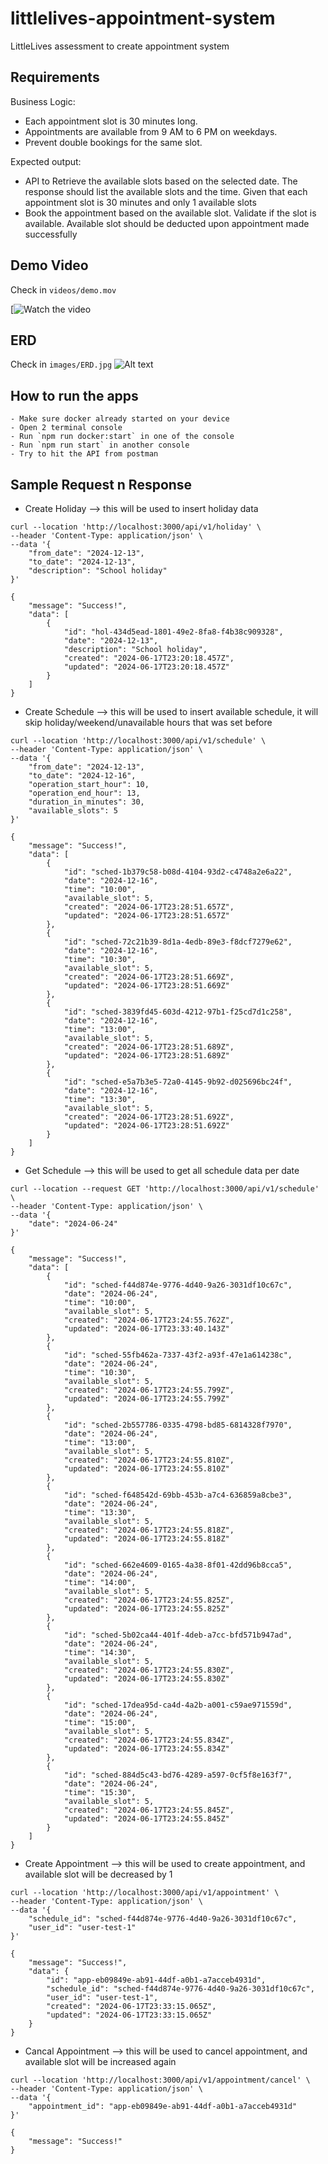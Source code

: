 # littlelives-appointment-system
LittleLives assessment to create appointment system

## Requirements
Business Logic:
- Each appointment slot is 30 minutes long.
- Appointments are available from 9 AM to 6 PM on weekdays.
- Prevent double bookings for the same slot.

Expected output:
- API to  Retrieve the available slots based on the selected date.
The response should list the available slots and the time. Given that each appointment slot is 30 minutes and only 1 available slots
- Book the appointment based on the available slot. 
Validate if the slot is available. Available slot should be deducted upon appointment made successfully

## Demo Video
Check in `videos/demo.mov` 

[![Watch the video](https://github.com/wimpijonathan/littlelives-appointment-system/blob/main/images/ERD.jpg)

## ERD
Check in `images/ERD.jpg`
![Alt text](https://github.com/wimpijonathan/littlelives-appointment-system/blob/main/images/ERD.jpg "Title")

## How to run the apps
```
- Make sure docker already started on your device
- Open 2 terminal console
- Run `npm run docker:start` in one of the console
- Run `npm run start` in another console
- Try to hit the API from postman
```

## Sample Request n Response
- Create Holiday --> this will be used to insert holiday data
```
curl --location 'http://localhost:3000/api/v1/holiday' \
--header 'Content-Type: application/json' \
--data '{
    "from_date": "2024-12-13",
    "to_date": "2024-12-13",
    "description": "School holiday"
}'

{
    "message": "Success!",
    "data": [
        {
            "id": "hol-434d5ead-1801-49e2-8fa8-f4b38c909328",
            "date": "2024-12-13",
            "description": "School holiday",
            "created": "2024-06-17T23:20:18.457Z",
            "updated": "2024-06-17T23:20:18.457Z"
        }
    ]
}
```

- Create Schedule --> this will be used to insert available schedule, it will skip holiday/weekend/unavailable hours that was set before
```
curl --location 'http://localhost:3000/api/v1/schedule' \
--header 'Content-Type: application/json' \
--data '{
    "from_date": "2024-12-13",
    "to_date": "2024-12-16",
    "operation_start_hour": 10,
    "operation_end_hour": 13,
    "duration_in_minutes": 30,
    "available_slots": 5
}'

{
    "message": "Success!",
    "data": [
        {
            "id": "sched-1b379c58-b08d-4104-93d2-c4748a2e6a22",
            "date": "2024-12-16",
            "time": "10:00",
            "available_slot": 5,
            "created": "2024-06-17T23:28:51.657Z",
            "updated": "2024-06-17T23:28:51.657Z"
        },
        {
            "id": "sched-72c21b39-8d1a-4edb-89e3-f8dcf7279e62",
            "date": "2024-12-16",
            "time": "10:30",
            "available_slot": 5,
            "created": "2024-06-17T23:28:51.669Z",
            "updated": "2024-06-17T23:28:51.669Z"
        },
        {
            "id": "sched-3839fd45-603d-4212-97b1-f25cd7d1c258",
            "date": "2024-12-16",
            "time": "13:00",
            "available_slot": 5,
            "created": "2024-06-17T23:28:51.689Z",
            "updated": "2024-06-17T23:28:51.689Z"
        },
        {
            "id": "sched-e5a7b3e5-72a0-4145-9b92-d025696bc24f",
            "date": "2024-12-16",
            "time": "13:30",
            "available_slot": 5,
            "created": "2024-06-17T23:28:51.692Z",
            "updated": "2024-06-17T23:28:51.692Z"
        }
    ]
}
```

- Get Schedule --> this will be used to get all schedule data per date
```
curl --location --request GET 'http://localhost:3000/api/v1/schedule' \
--header 'Content-Type: application/json' \
--data '{
    "date": "2024-06-24"
}'

{
    "message": "Success!",
    "data": [
        {
            "id": "sched-f44d874e-9776-4d40-9a26-3031df10c67c",
            "date": "2024-06-24",
            "time": "10:00",
            "available_slot": 5,
            "created": "2024-06-17T23:24:55.762Z",
            "updated": "2024-06-17T23:33:40.143Z"
        },
        {
            "id": "sched-55fb462a-7337-43f2-a93f-47e1a614238c",
            "date": "2024-06-24",
            "time": "10:30",
            "available_slot": 5,
            "created": "2024-06-17T23:24:55.799Z",
            "updated": "2024-06-17T23:24:55.799Z"
        },
        {
            "id": "sched-2b557786-0335-4798-bd85-6814328f7970",
            "date": "2024-06-24",
            "time": "13:00",
            "available_slot": 5,
            "created": "2024-06-17T23:24:55.810Z",
            "updated": "2024-06-17T23:24:55.810Z"
        },
        {
            "id": "sched-f648542d-69bb-453b-a7c4-636859a8cbe3",
            "date": "2024-06-24",
            "time": "13:30",
            "available_slot": 5,
            "created": "2024-06-17T23:24:55.818Z",
            "updated": "2024-06-17T23:24:55.818Z"
        },
        {
            "id": "sched-662e4609-0165-4a38-8f01-42dd96b8cca5",
            "date": "2024-06-24",
            "time": "14:00",
            "available_slot": 5,
            "created": "2024-06-17T23:24:55.825Z",
            "updated": "2024-06-17T23:24:55.825Z"
        },
        {
            "id": "sched-5b02ca44-401f-4deb-a7cc-bfd571b947ad",
            "date": "2024-06-24",
            "time": "14:30",
            "available_slot": 5,
            "created": "2024-06-17T23:24:55.830Z",
            "updated": "2024-06-17T23:24:55.830Z"
        },
        {
            "id": "sched-17dea95d-ca4d-4a2b-a001-c59ae971559d",
            "date": "2024-06-24",
            "time": "15:00",
            "available_slot": 5,
            "created": "2024-06-17T23:24:55.834Z",
            "updated": "2024-06-17T23:24:55.834Z"
        },
        {
            "id": "sched-884d5c43-bd76-4289-a597-0cf5f8e163f7",
            "date": "2024-06-24",
            "time": "15:30",
            "available_slot": 5,
            "created": "2024-06-17T23:24:55.845Z",
            "updated": "2024-06-17T23:24:55.845Z"
        }
    ]
}
```

- Create Appointment --> this will be used to create appointment, and available slot will be decreased by 1
```
curl --location 'http://localhost:3000/api/v1/appointment' \
--header 'Content-Type: application/json' \
--data '{
    "schedule_id": "sched-f44d874e-9776-4d40-9a26-3031df10c67c",
    "user_id": "user-test-1"
}'

{
    "message": "Success!",
    "data": {
        "id": "app-eb09849e-ab91-44df-a0b1-a7acceb4931d",
        "schedule_id": "sched-f44d874e-9776-4d40-9a26-3031df10c67c",
        "user_id": "user-test-1",
        "created": "2024-06-17T23:33:15.065Z",
        "updated": "2024-06-17T23:33:15.065Z"
    }
}
```

- Cancal Appointment --> this will be used to cancel appointment, and available slot will be increased again
```
curl --location 'http://localhost:3000/api/v1/appointment/cancel' \
--header 'Content-Type: application/json' \
--data '{
    "appointment_id": "app-eb09849e-ab91-44df-a0b1-a7acceb4931d"
}'

{
    "message": "Success!"
}
```